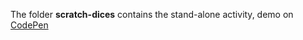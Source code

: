 The folder **scratch-dices** contains the stand-alone activity, demo on [CodePen](https://codepen.io/BuccaneerDev/pen/LdvKmm)
